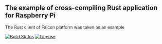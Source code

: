 ## The example of cross-compiling Rust application for Raspberry Pi

The Rust client of Falcon platform was taken as an example

[![Build Status][travis-badge]][travis-link]
[![License][license-badge]][license-link]

[travis-badge]:     https://travis-ci.org/pashinov/rust-cross-compile.svg?branch=develop
[travis-link]:      https://travis-ci.org/pashinov/rust-cross-compile
[license-badge]:    https://img.shields.io/badge/License-Apache%202.0-blue.svg
[license-link]:     https://github.com/pashinov/rust-cross-compile/blob/develop/LICENSE
